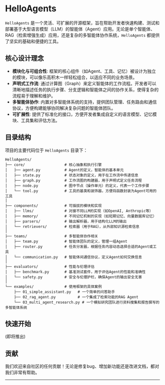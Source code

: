 # HelloAgents

`HelloAgents` 是一个灵活、可扩展的开源框架，旨在帮助开发者快速构建、测试和部署基于大型语言模型（LLM）的智能体（Agent）应用。无论是单个智能体、RAG（检索增强生成）应用，还是复杂的多智能体协作系统，`HelloAgents` 都提供了坚实的基础和便捷的工具。

## 核心设计理念

*   **模块化与可组合性**: 框架的核心组件（如Agent、工具、记忆）被设计为独立的模块，可以像乐高积木一样轻松组合，以适应不同的业务场景。
*   **声明式工作流**: 通过计算图（Graph）来定义智能体的工作流程。开发者可以清晰地描述任务的执行步骤、分支逻辑和智能体之间的协作关系，使得复杂的流程易于理解和维护。
*   **多智能体协作**: 内置对多智能体系统的支持，提供团队管理、任务路由和通信协议，方便构建能够协同解决复杂问题的智能体团队。
*   **可扩展性**: 提供了标准化的接口，方便开发者集成自定义的语言模型、记忆模块、工具集和评估方法。

## 目录结构

项目的主要代码位于 `HelloAgents` 目录下：

```
HelloAgents/
├── core/                  # 核心抽象和执行引擎
│   ├── agent.py           # Agent的定义，智能体的基本单元
│   ├── state.py           # 状态对象的定义，用于在工作流中传递信息
│   ├── graph.py           # 工作流图的构建器，用于声明式定义任务流程
│   ├── node.py            # 图中节点（操作单元）的定义，代表一个工作步骤
│   └── tool.py            # 工具的基类和装饰器，方便将函数封装为Agent可用的工具
│
├── components/            # 可插拔的模块和实现
│   ├── llms/              # 对接不同LLM的实现（如OpenAI, Anthropic等）
│   ├── memory/            # 不同记忆机制的实现（如短期记忆、向量数据库记忆）
│   ├── parsers/           # 输出解析器，用于结构化LLM的输出
│   └── retrievers/        # 检索器（用于RAG），从外部知识源检索信息
│
├── teams/                 # 多智能体协作相关
│   ├── team.py            # 智能体团队的定义，管理一组Agent
│   ├── router.py          # 任务分发器，根据任务内容动态选择合适的Agent或工具
│   └── communication.py   # 智能体间通信协议，定义Agent如何交换信息
│
├── evaluators/            # 性能与伦理评估
│   ├── benchmark.py       # 基准测试套件，用于评估Agent的性能和准确性
│   └── safety.py          # 安全与伦理护栏，确保Agent的输出安全无害
│
└── examples/              # 使用框架的具体案例
    ├── 01_simple_assistant.py   # 一个简单的问答助手
    ├── 02_rag_agent.py          # 一个集成了检索功能的RAG Agent
    └── 03_multi_agent_research.py # 一个模拟研究团队进行资料搜集和报告撰写的多智能体系统
```

## 快速开始

(即将推出)

## 贡献

我们欢迎来自社区的任何贡献！无论是修复bug、增加新功能还是改进文档，都对我们非常有帮助。

---

